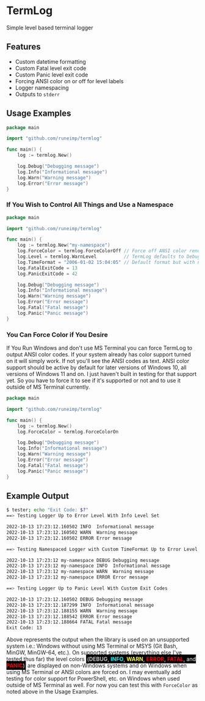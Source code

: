 TermLog
=======

Simple level based terminal logger


Features
--------

* Custom datetime formatting
* Custom Fatal level exit code
* Custom Panic level exit code
* Forcing ANSI color on or off for level labels
* Logger namespacing
* Outputs to `stderr`


Usage Examples
--------------

```go
package main

import "github.com/runeimp/termlog"

func main() {
	log := termlog.New()

	log.Debug("Debugging message")
	log.Info("Informational message")
	log.Warn("Warning message")
	log.Error("Error message")
}
```


### If You Wish to Control All Things and Use a Namespace

```go
package main

import "github.com/runeimp/termlog"

func main() {
	log := termlog.New("my-namespace")
	log.ForceColor = termlog.ForceColorOff // Force off ANSI color rendering on supported systems
	log.Level = termlog.WarnLevel          // TermLog defaults to DebugLevel
	log.TimeFormat = "2006-01-02 15:04:05" // Default format but with no fractional seconds
	log.FatalExitCode = 13
	log.PanicExitCode = 42

	log.Debug("Debugging message")
	log.Info("Informational message")
	log.Warn("Warning message")
	log.Error("Error message")
	log.Fatal("Fatal message")
	log.Panic("Panic message")
}
```


### You Can Force Color if You Desire

If You Run Windows and don't use MS Terminal you can force TermLog to output ANSI color codes. If your system already has color support turned on it will simply work. If not you'll see the ANSI codes as text. ANSI color support should be active by default for later versions of Windows 10, all versions of Windows 11 and on. I just haven't built in testing for that support yet. So you have to force it to see if it's supported or not and to use it outside of MS Terminal currently.

```go
package main

import "github.com/runeimp/termlog"

func main() {
	log := termlog.New()
	log.ForceColor = termlog.ForceColorOn

	log.Debug("Debugging message")
	log.Info("Informational message")
	log.Warn("Warning message")
	log.Error("Error message")
	log.Fatal("Fatal message")
	log.Panic("Panic message")
}
```


Example Output
--------------

```sh
$ tester; echo "Exit Code: $?"
==> Testing Logger Up to Error Level With Info Level Set

2022-10-13 17:23:12.160502 INFO  Informational message
2022-10-13 17:23:12.160502 WARN  Warning message
2022-10-13 17:23:12.160502 ERROR Error message

==> Testing Namespaced Logger with Custom TimeFormat Up to Error Level With Default Settings

2022-10-13 17:23:12 my-namespace DEBUG Debugging message
2022-10-13 17:23:12 my-namespace INFO  Informational message
2022-10-13 17:23:12 my-namespace WARN  Warning message
2022-10-13 17:23:12 my-namespace ERROR Error message

==> Testing Logger Up to Panic Level With Custom Exit Codes

2022-10-13 17:23:12.160502 DEBUG Debugging message
2022-10-13 17:23:12.187299 INFO  Informational message
2022-10-13 17:23:12.188155 WARN  Warning message
2022-10-13 17:23:12.188542 ERROR Error message
2022-10-13 17:23:12.188664 FATAL Fatal message
Exit Code: 13
```

Above represents the output when the library is used on an unsupported system i.e.: Windows without using MS Terminal or MSYS (Git Bash, MinGW, MinGW-64, etc.). On supported systems (everything else I've tested thus far) the level colors <span style="background: black; color: white; padding: 0.2em">(<span style="color:silver; font-weight:bold;">DEBUG</span>, <span style="color:cyan; font-weight:bold;">INFO</span>, <span style="color:yellow; font-weight:bold;">WARN</span>, <span style="color:red; font-weight:bold;">ERROR</span>, <span style="color:red; font-weight:bold;">FATAL</span>, and <span style="color:red; font-weight:bold;">PANIC</span>)</span> are displayed on non-Windows systems and on Windows when using MS Terminal or ANSI colors are forced on. I may eventually add testing for color support for PowerShell, etc. on Windows when used outside of MS Terminal as well. For now you can test this with `ForceColor` as noted above in the Usage Examples.




[MinGW 32/64 enable ANSI color sequences on Windows 10]: https://gist.github.com/fleroviux/8343879d95a72140274535dc207f467d

